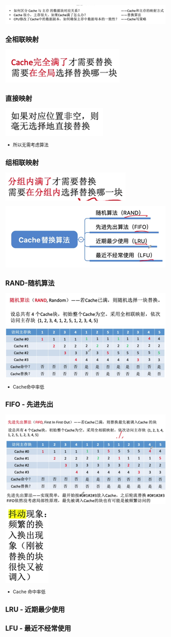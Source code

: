 

![输入图片说明](/imgs/2025-08-09/jlpokrIASmfeu8rP.png)

## 全相联映射
![输入图片说明](/imgs/2025-08-10/3HTQlnCY0KUqoQOr.png)
## 直接映射
![输入图片说明](/imgs/2025-08-10/BSMSnxnGcPCJ0qYa.png)
- 所以无需考虑算法
## 组相联映射
![输入图片说明](/imgs/2025-08-10/SKg5ZQhFPpq9kWb9.png)

![输入图片说明](/imgs/2025-08-10/S9jrgaUk9ZSRX0zg.png)
## RAND-随机算法
![输入图片说明](/imgs/2025-08-10/Nv39KoWfsth2bgkm.png)
![输入图片说明](/imgs/2025-08-10/1Jg6PROd8OnZXQIi.png)
- Cache命中率低
## FIFO - 先进先出
![输入图片说明](/imgs/2025-08-10/A5sgpXLhKmV2Ex2A.png)
![输入图片说明](/imgs/2025-08-10/fA2Rskutrb38O5Js.png)
![输入图片说明](/imgs/2025-08-10/gn10Y3urc60061hQ.png)
![输入图片说明](/imgs/2025-08-10/8NuaIdAXED3m5mue.png)
- Cache 命中率低
## LRU - 近期最少使用
## LFU - 最近不经常使用
<!--stackedit_data:
eyJoaXN0b3J5IjpbLTE4MjQ0NDYzODgsLTEyODg4OTE2MjldfQ
==
-->